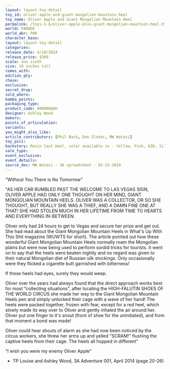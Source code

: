 ```yaml
---
layout: layout-toy-detail 
toy_id: oliver-apple-and-giant-mongolian-mountain-heel
toy_name: Oliver Apple and Giant Mongolian Mountain Heel
permalink: /toys-1-6/oliver-apple-plus-giant-mongolian-mountain-heel.html
world: PARADE
world_abr: PAR
character_base: 
layout: layout-toy-detail
categories: 
release_date: 4/10/2014
release_price: $360 
scale: one sixth
size: 10 inches tall
comes_with: 
edition_qty: 
chase: 
exclusive: 
secret_drop: 
sold_where: 
bamba_points: 
packaging_type: 
product_code: 000000OAH
designer: Ashley Wood
makers: 
points_of_articulation: 
variants: 
you_might_also_like: 
article_contributors: [Phil Back, Don Slater, MW Wutasi]
toy_pics: 
backstory: Resin Cast Heel, color available in - Yellow, Pink, GID, Silver ,Gold, Black ,White, Red and Turquoise
sale_type: 
event_exclusive: 
event_details: 
source_doc: MW Wutasi - 3A spreadsheet - 01-15-2019
---
```

"Without You There is No Tomorrow"

"AS HER CAR RUMBLED PAST THE WELCOME TO LAS VEGAS SIGN, OLIVER APPLE HAD ONLY ONE THOUGHT ON HER MIND, GIANT MONGOLIAN MOUNTAIN HEELS. OLIVER WAS A COLLECTOR, OR SO SHE THOUGHT, BUT REALLY SHE WAS A THIEF, AND A DAMN FINE ONE AT THAT! SHE HAD STOLEN MUCH IN HER LIFETIME FROM TIME TO HEARTS AND EVERYTHING IN-BETWEEN.

Oliver only had 24 hours to get to Vegas and secure her prize and get out. She had read about the Giant Mongolian Mountain Heels in What's Up With This Shit magazine (WUWTS for short). The article pointed out how these wonderful Giant Mongolian Mountain Heels normally roam the Mongolian plains but were now being used to perform sordid tricks for tourists. It went on to say that the heels were beaten nightly and no regard was given to their natural Mongolian diet of Russian silk stockings. Only occasionally were they flicked a cigarette butt garnished with bitterness!

If these heels had eyes, surely they would weep.

Oliver over the years had always found that the direct approach works best for most "collecting situations", after locating the HIGH-FALUTIN SHOES OF THE WORLD CIRCUS she made her way to the Giant Mongolian Mountain Heels pen and simply unlocked their cage with a wave of her hand! The heels were packed together, frozen with fear, except for a red heel, which slowly made its way over to Oliver and gently inhaled the air around her. Oliver put one finger to it's snout (front of shoe for the uninitiated), and from that moment a bond was made!

Oliver could hear shouts of alarm as she had now been noticed by the circus workers, she threw her arms up and yelled "SCRAM!" flushing the captive heels from their cage. The heels all hopped in different"  

"I wish you were my enemy Oliver Apple"

- TP Louise and Ashley Wood, 3A Adventure 001, April 2014 (page 20-26)